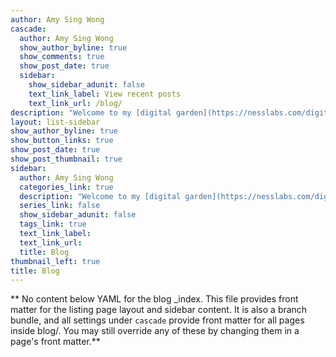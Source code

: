 ```yaml
---
author: Amy Sing Wong
cascade:
  author: Amy Sing Wong
  show_author_byline: true
  show_comments: true
  show_post_date: true
  sidebar:
    show_sidebar_adunit: false
    text_link_label: View recent posts
    text_link_url: /blog/
description: "Welcome to my [digital garden](https://nesslabs.com/digital-garden-set-up).\n"
layout: list-sidebar
show_author_byline: true
show_button_links: true
show_post_date: true
show_post_thumbnail: true
sidebar:
  author: Amy Sing Wong
  categories_link: true
  description: "Welcome to my [digital garden](https://nesslabs.com/digital-garden-set-up).\n"
  series_link: false
  show_sidebar_adunit: false
  tags_link: true
  text_link_label: 
  text_link_url: 
  title: Blog
thumbnail_left: true
title: Blog
---
```


** No content below YAML for the blog _index. This file provides front matter for the listing page layout and sidebar content. It is also a branch bundle, and all settings under `cascade` provide front matter for all pages inside blog/. You may still override any of these by changing them in a page's front matter.**
